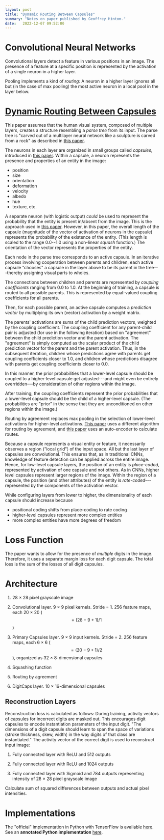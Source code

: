 ```yaml
---
layout: post
title: "Dynamic Routing Between Capsules"
summary: "Notes on paper published by Geoffrey Hinton."
date:   2022-12-07 09:52:00
---
```

# Convolutional Neural Networks

Convolutional layers detect a feature in various positions in an image. The
presence of a feature at a specific position is represented by the activation
of a single neuron in a higher layer.

Pooling implements a kind of _routing:_ A neuron in a higher layer ignores all
but (in the case of max pooling) the most active neuron in a local pool in the
layer below.

# [Dynamic Routing Between Capsules](https://arxiv.org/pdf/1710.09829.pdf)

This paper assumes that the human visual system, composed of multiple layers,
creates a structure resembling a _parse tree_ from its input. The parse tree is
"carved out of a multilayer neural network like a sculpture is carved from a
rock" as described in [this paper][1].

The neurons in each layer are organized in small groups called _capsules,_
introduced in [this paper][2]. Within a capsule, a neuron represents the
presence and properties of an entity in the image:

* position
* size
* orientation
* deformation
* velocity
* albedo
* hue
* texture, etc.

A separate neuron (with logistic output) _could_ be used to represent the
probability that the entity is present in/absent from the image. This is the
approach used in [this paper][3]. However, in this paper, the overall length of
the capsule (magnitude of the vector of activation of neurons in the capsule)
represents the probability of the existence of the entity. (This length is
scaled to the range 0.0--1.0 using a non-linear _squash_ function.) The
orientation of the vector represents the properties of the entity.

Each node in the parse tree corresponds to an active capsule. In an iterative
process involving cooperation between parents and children, each active capsule
"chooses" a capsule in the layer above to be its parent in the tree---thereby
assigning visual parts to wholes.

The connections between children and parents are represented by _coupling
coefficients_ ranging from 0.0 to 1.0. At the beginning of training, a capsule
is routed to all possible parents. This is represented by equal-valued coupling
coefficients for all parents.

Then, for each possible parent, an active capsule computes a _prediction
vector_ by multiplying its own (vector) activation by a weight matrix.

The parents' activations are sums of the child prediction vectors, weighted by
the coupling coefficient. The coupling coefficient for any parent-child pair is
adjusted (for use in the following iteration) based on "agreement" between the
child prediction vector and the parent activation. The "agreement" is simply
computed as the scalar product of the child prediction vector for the parent
and the parent activation. Thus, in the subsequent iteration, children whose
predictions agree with parents get coupling coefficients closer to 1.0, and
children whose predictions disagree with parents get coupling coefficients
closer to 0.0.

In this manner, the prior probabilities that a lower-level capsule should be
coupled to a higher-level capsule get adjusted---and might even be entirely
overridden---by consideration of other regions within the image.

After training, the coupling coefficients represent the prior probabilities
that a lower-level capsule should be the child of a higher-level capsule. (The
probabilities are "prior" in the sense that they are unconditioned on other
regions within the image.)

Routing by agreement replaces max pooling in the selection of lower-level
activations for higher-level activations. [This paper][3] uses a different
algorithm for routing by agreement, and [this paper][4] uses an auto-encoder to
calculate routes.

Because a capsule represents a visual entity or feature, it necessarily
observes a region ("local grid") of the input space. All but the last layer of
capsules are convolutional. This ensures that, as in traditional CNNs,
knowledge of feature detection can be applied across the entire image. Hence,
for low-level capsule layers, the position of an entity is _place-coded,_
represented by activation of one capsule and not others. As in CNNs, higher
level capsules represent larger regions of the image. Within the region of a
capsule, the position (and other attributes) of the entity is
_rate-coded_---represented by the components of the activation vector.

While configuring layers from lower to higher, the dimensionality of each
capsule should increase because

* positional coding shifts from place-coding to rate coding
* higher-level capsules represent more complex entities
* more complex entities have more degrees of freedom

# Loss Function

The paper wants to allow for the presence of _multiple_ digits in the image.
Therefore, it uses a separate margin loss for each digit capsule. The total
loss is the sum of the losses of all digit capsules.

# Architecture

1. 28 &times; 28 pixel grayscale image

2. Convolutional layer. 9 &times; 9 pixel kernels. Stride = 1. 256 feature
maps, each 20 &times; 20 ($$= (28 - 9 + 1) / 1$$)

3. Primary Capsules layer. 9 &times; 9 input kernels. Stride = 2. 256 feature maps, each 6 &times; 6 ($$= (20 - 9 + 1) / 2$$), organized as 32 &times; 8-dimensional capsules

4. Squashing function

5. Routing by agreement

6. DigitCaps layer. 10 &times; 16-dimensional capsules

## Reconstruction Layers

Reconstruction loss is calculated as follows: During training, activity vectors
of capsules for incorrect digits are masked out. This encourages digit capsules
to encode instantiation parameters of the input digit. "The dimensions of a
digit capsule should learn to span the space of variations (stroke thickness,
skew, width) in the way digits of that class are instantiated." The activity
vector of the correct digit is used to reconstruct input image:

1. Fully connected layer with ReLU and 512 outputs

2. Fully connected layer with ReLU and 1024 outputs

3. Fully connected layer with Sigmoid and 784 outputs representing intensity of
28 &times; 28 pixel grayscale image

Calculate sum of squared differences between outputs and actual pixel
intensities.

# Implementations

The "official" implementation in Python with TensorFlow is available [here][5].
See an **annotated Python implementation** [here][6].

[1]: <https://www.cs.toronto.edu/~hinton/absps/nips99ywt.pdf> "Learning to Parse Images"
[2]: <https://www.cs.toronto.edu/~bonner/courses/2022s/csc2547/papers/capsules/transforming-autoencoders,-hinton,-icann-2011.pdf> "Transforming Auto-Encoders"
[3]: <https://openreview.net/pdf?id=HJWLfGWRb> "Matrix Capsules with EM Routing"
[4]: <https://arxiv.org/pdf/1906.06818.pdf> "Stacked Capsule Autoencoders"
[5]: <https://github.com/Sarasra/models/tree/master/research/capsules> "Sarasra's fork of tensorflow/models"
[6]: <https://nn.labml.ai/capsule_networks/index.html> "Capsule Networks"